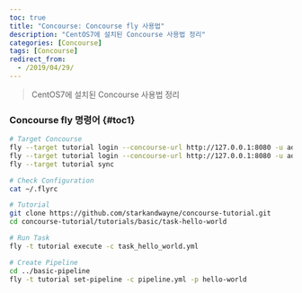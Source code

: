 ```yaml
---
toc: true
title: "Concourse: Concourse fly 사용법"
description: "CentOS7에 설치된 Concourse 사용법 정리"
categories: [Concourse]
tags: [Concourse]
redirect_from:
  - /2019/04/29/
---
```


> CentOS7에 설치된 Concourse 사용법 정리

###  Concourse fly 명령어 {#toc1}

```bash
# Target Concourse
fly --target tutorial login --concourse-url http://127.0.0.1:8080 -u admin -p admin --ca-cert ~/ca.cer
fly --target tutorial login --concourse-url http://127.0.0.1:8080 -u admin -p admin --insecure
fly --target tutorial sync

# Check Configuration
cat ~/.flyrc

# Tutorial
git clone https://github.com/starkandwayne/concourse-tutorial.git
cd concourse-tutorial/tutorials/basic/task-hello-world

# Run Task
fly -t tutorial execute -c task_hello_world.yml

# Create Pipeline
cd ../basic-pipeline
fly -t tutorial set-pipeline -c pipeline.yml -p hello-world

```

[^1]: This is a footnote.

[kramdown]: https://kramdown.gettalong.org/
[My Blog]: https://marindie.github.io
